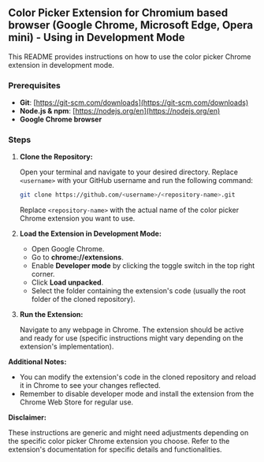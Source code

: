## Color Picker Extension for Chromium based browser (Google Chrome, Microsoft Edge, Opera mini) - Using in Development Mode

This README provides instructions on how to use the color picker Chrome extension in development mode. 

### Prerequisites

* **Git**: [https://git-scm.com/downloads](https://git-scm.com/downloads)
* **Node.js & npm**: [https://nodejs.org/en](https://nodejs.org/en)
* **Google Chrome browser**

### Steps

1. **Clone the Repository:**

   Open your terminal and navigate to your desired directory. 
   Replace `<username>` with your GitHub username and run the following command:

   ```bash
   git clone https://github.com/<username>/<repository-name>.git
   ```

   Replace `<repository-name>` with the actual name of the color picker Chrome extension you want to use.

2. **Load the Extension in Development Mode:**

   * Open Google Chrome.
   * Go to **chrome://extensions**.
   * Enable **Developer mode** by clicking the toggle switch in the top right corner.
   * Click **Load unpacked**.
   * Select the folder containing the extension's code (usually the root folder of the cloned repository).

3. **Run the Extension:**

   Navigate to any webpage in Chrome.
   The extension should be active and ready for use (specific instructions might vary depending on the extension's implementation).

**Additional Notes:**

* You can modify the extension's code in the cloned repository and reload it in Chrome to see your changes reflected.
* Remember to disable developer mode and install the extension from the Chrome Web Store for regular use.

**Disclaimer:**

These instructions are generic and might need adjustments depending on the specific color picker Chrome extension you choose. Refer to the extension's documentation for specific details and functionalities.